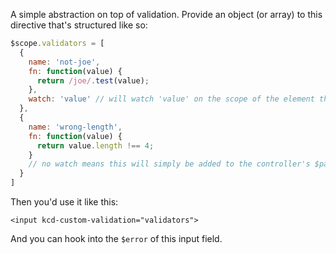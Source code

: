 A simple abstraction on top of validation. Provide an object (or array) to this directive that's structured like so:

```javascript
$scope.validators = [
  {
    name: 'not-joe',
    fn: function(value) {
      return /joe/.test(value);
    },
    watch: 'value' // will watch 'value' on the scope of the element this is on.
  },
  {
    name: 'wrong-length',
    fn: function(value) {
      return value.length !== 4;
    }
    // no watch means this will simply be added to the controller's $parsers and invoked with the viewValue.
  }
]
```

Then you'd use it like this:

```
<input kcd-custom-validation="validators">
```

And you can hook into the `$error` of this input field.
